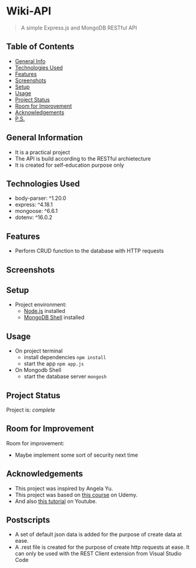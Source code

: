 # Wiki-API
> A simple Express.js and MongoDB RESTful API

<!-- Live demo [_here_](https://www.example.com).  If you have the project hosted somewhere, include the link here. -->

## Table of Contents
* [General Info](#general-information)
* [Technologies Used](#technologies-used)
* [Features](#features)
* [Screenshots](#screenshots)
* [Setup](#setup)
* [Usage](#usage)
* [Project Status](#project-status)
* [Room for Improvement](#room-for-improvement)
* [Acknowledgements](#acknowledgements)
* [P.S.](#postscripts)


## General Information
- It is a practical project
- The API is build according to the RESTful archietecture
- It is created for self-education purpose only


## Technologies Used
- body-parser: ^1.20.0
- express: ^4.18.1
- mongoose: ^6.6.1
- dotenv: ^16.0.2


## Features
- Perform CRUD function to the database with HTTP requests


## Screenshots
<!-- ![Example screenshot](./img/screenshot.png) -->
<!-- If you have screenshots you'd like to share, include them here. -->


## Setup
- Project environment:
    - [Node.js](https://nodejs.org/en/) installed
    - [MongoDB Shell](https://www.mongodb.com/docs/mongodb-shell/) installed


## Usage
- On project terminal
    - install dependencies `npm install`
    - start the app `npm app.js`
- On Mongodb Shell
    - start the database server `mongosh`


## Project Status
Project is: _complete_


## Room for Improvement
Room for improvement:
- Maybe implement some sort of security next time

## Acknowledgements
- This project was inspired by Angela Yu.
- This project was based on [this course](https://www.udemy.com/course/the-complete-web-development-bootcamp/) on Udemy.
- And also [this tutorial](https://www.youtube.com/watch?v=fgTGADljAeg) on Youtube.


## Postscripts
- A set of default json data is added for the purpose of create data at ease.
- A .rest file is created for the purpose of create http requests at ease. It can only be used with the REST Client extension from Visual Studio Code 
